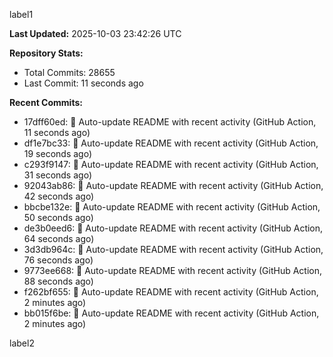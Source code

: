 
label1 
<!-- ACTIVITY_START -->
**Last Updated:** 2025-10-03 23:42:26 UTC

**Repository Stats:**
- Total Commits: 28655
- Last Commit: 11 seconds ago

**Recent Commits:**
- 17dff60ed: 🤖 Auto-update README with recent activity (GitHub Action, 11 seconds ago)
- df1e7bc33: 🤖 Auto-update README with recent activity (GitHub Action, 19 seconds ago)
- c293f9147: 🤖 Auto-update README with recent activity (GitHub Action, 31 seconds ago)
- 92043ab86: 🤖 Auto-update README with recent activity (GitHub Action, 42 seconds ago)
- bbcbe132e: 🤖 Auto-update README with recent activity (GitHub Action, 50 seconds ago)
- de3b0eed6: 🤖 Auto-update README with recent activity (GitHub Action, 64 seconds ago)
- 3d3db964c: 🤖 Auto-update README with recent activity (GitHub Action, 76 seconds ago)
- 9773ee668: 🤖 Auto-update README with recent activity (GitHub Action, 88 seconds ago)
- f262bf655: 🤖 Auto-update README with recent activity (GitHub Action, 2 minutes ago)
- bb015f6be: 🤖 Auto-update README with recent activity (GitHub Action, 2 minutes ago)
<!-- ACTIVITY_END -->

label2
